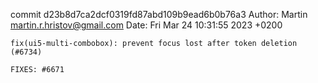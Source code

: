 commit d23b8d7ca2dcf0319fd87abd109b9ead6b0b76a3
Author: Martin <martin.r.hristov@gmail.com>
Date:   Fri Mar 24 10:31:55 2023 +0200

    fix(ui5-multi-combobox): prevent focus lost after token deletion (#6734)
    
    FIXES: #6671
